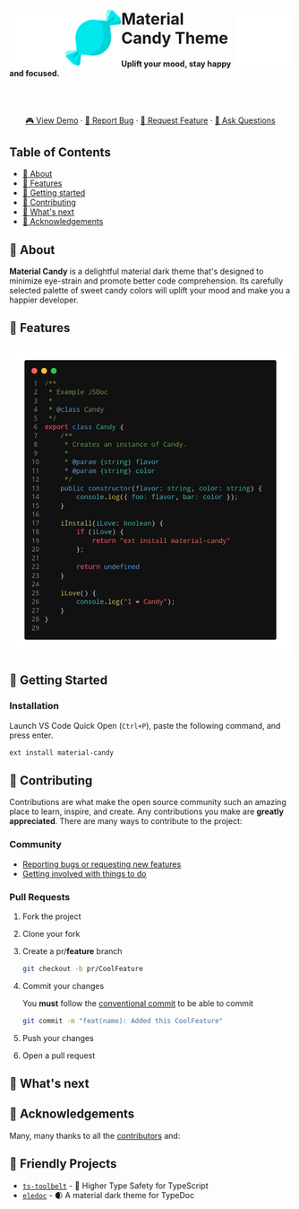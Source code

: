 <div>
  <img align="left"src="https://raw.githubusercontent.com/millsp/material-candy/master/.github/blank.png" width="100">
  <img align="right"src="https://raw.githubusercontent.com/millsp/material-candy/master/.github/blank.png" width="100">
  <a href="https://github.com/millsp/material-candy">
    <img align="left" alt="logo" title="material-candy" src="https://raw.githubusercontent.com/millsp/material-candy/master/assets/icon.png" width="100" alt="Logo">
  </a>
  <h1 align="left">Material Candy Theme</h1>
  <h4 align="left">Uplift your mood, stay happy and focused.</h4>
</div>
<br>
<br>
<p align="center">
  <a href="#demo">🎮 View Demo</a>
  ·
  <a href="https://github.com/millsp/material-candy/issues/new?template=---bug-report.md" alt="Bug Report">🐞 Report Bug</a>
  ·
  <a href="https://github.com/millsp/material-candy/issues/new?template=---feature-request.md" alt="Request Feature">🍩 Request Feature</a>
  ·
  <a href="https://github.com/millsp/material-candy/issues/new?template=---question.md" alt="Ask Questions">🤔 Ask Questions</a>
</p>

## Table of Contents

* [📜 About](#-about)
* [🍩 Features](#-features)
* [🏁 Getting started](#-getting-started)
* [🎁 Contributing](#-contributing)
* [🔮 What's next](#-whats-next)
* [🙏 Acknowledgements](#-acknowledgements)

## 📜 About

**Material Candy** is a delightful material dark theme that's designed to
minimize eye-strain and promote better code comprehension. Its carefully
selected palette of sweet candy colors will uplift your mood and make you a
happier developer.

## 🍩 Features

<p align="center">
  <img src="https://raw.githubusercontent.com/millsp/material-candy/master/screenshots/typescript.png" id="demo" width="750px">
<p align="center">

## 🏁 Getting Started

### Installation

Launch VS Code Quick Open (`Ctrl+P`), paste the following command, and press enter.

```bash
ext install material-candy
```

## 🎁 Contributing

Contributions are what make the open source community such an amazing place to learn, inspire, and create. Any contributions you make are **greatly appreciated**. There are many ways to contribute to the project:

### Community

* [Reporting bugs or requesting new features](https://github.com/millsp/material-candy/issues/new/choose)
* [Getting involved with things to do](#-whats-next)

### Pull Requests

1. Fork the project

2. Clone your fork

3. Create a pr/**feature** branch

   ```sh
   git checkout -b pr/CoolFeature
   ```
   
4. Commit your changes

   You **must** follow the [conventional commit](https://conventionalcommits.org) to be able to commit
   ```sh
   git commit -m "feat(name): Added this CoolFeature"
   ```

5. Push your changes

6. Open a pull request

## 🔮 What's next

## 🙏 Acknowledgements

Many, many thanks to all the [contributors](https://github.com/millsp/material-candy/graphs/contributors) and:

## 💟 Friendly Projects

* [`ts-toolbelt`](https://github.com/millsp/ts-toolbelt) - 👷 Higher Type Safety for TypeScript
* [`eledoc`](https://github.com/millsp/eledoc) - 🌒 A material dark theme for TypeDoc 
